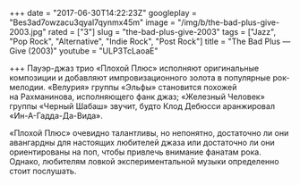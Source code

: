+++
date = "2017-06-30T14:22:23Z"
googleplay = "Bes3ad7owzacu3qyal7qynmx45m"
image = "/img/b/the-bad-plus-give-2003.jpg"
rated = ["3"]
slug = "the-bad-plus-give-2003"
tags = ["Jazz", "Pop Rock", "Alternative", "Indie Rock", "Post Rock"]
title = "The Bad Plus — Give (2003)"
youtube = "ULP3TcLaoaE"

+++
Пауэр-джаз трио &laquo;Плохой Плюс&raquo; исполняют оригинальные композиции и&nbsp;добавляют импровизационного золота в&nbsp;популярные рок-мелодии. &laquo;Велурия&raquo; группы &laquo;Эльфы&raquo; становится похожей на&nbsp;Рахманинова, исполняющего фанк джаз; &laquo;Железный Человек&raquo; группы &laquo;Черный Шабаш&raquo; звучит, будто Клод Дебюсси аранжировал &laquo;Ин-А-Гадда-Да-Вида&raquo;. 

&laquo;Плохой Плюс&raquo; очевидно талантливы, но&nbsp;непонятно, достаточно&nbsp;ли они авангардны для настоящих любителей джаза или достаточно&nbsp;ли они ориентированы на&nbsp;поп, чтобы привлечь внимание фанатам рока. Однако, любителям ловкой экспериментальной музыки определенно стоит послушать.